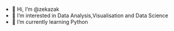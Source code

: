 - 👋 Hi, I’m @zekazak
- 👀 I’m interested in Data Analysis,Visualisation and Data Science
- 🌱 I’m currently learning Python


<!---
zekazak/zekazak is a ✨ special ✨ repository because its `README.md` (this file) appears on your GitHub profile.
You can click the Preview link to take a look at your changes.
--->
